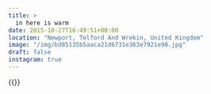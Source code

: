 ```yaml
---
title: >
  in here is warm
date: 2015-10-27T16:49:51+00:00
location: "Newport, Telford And Wrekin, United Kingdom"
image: "/img/bd85135b5aaca21d6731e363e7921e90.jpg"
draft: false
instagram: true
---
```


{{<photo src="/img/bd85135b5aaca21d6731e363e7921e90.jpg">}}
